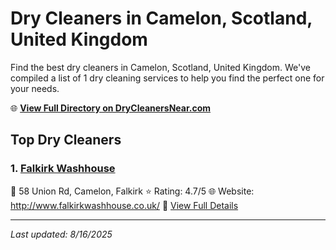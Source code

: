 # Dry Cleaners in Camelon, Scotland, United Kingdom

Find the best dry cleaners in Camelon, Scotland, United Kingdom. We've compiled a list of 1 dry cleaning services to help you find the perfect one for your needs.

🌐 **[View Full Directory on DryCleanersNear.com](https://drycleanersnear.com/city/United%20Kingdom/Scotland/Camelon)**

## Top Dry Cleaners

### 1. [Falkirk Washhouse](https://drycleanersnear.com/dryCleaner/689408edfa09c6c0709d9809/falkirk-washhouse)
📍 58 Union Rd, Camelon, Falkirk
⭐ Rating: 4.7/5
🌐 Website: http://www.falkirkwashhouse.co.uk/
🔗 [View Full Details](https://drycleanersnear.com/dryCleaner/689408edfa09c6c0709d9809/falkirk-washhouse)


---

*Last updated: 8/16/2025*
